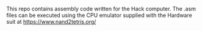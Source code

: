  This repo contains assembly code written for the Hack computer. The .asm files can be executed using the CPU emulator supplied with the Hardware suit at https://www.nand2tetris.org/
